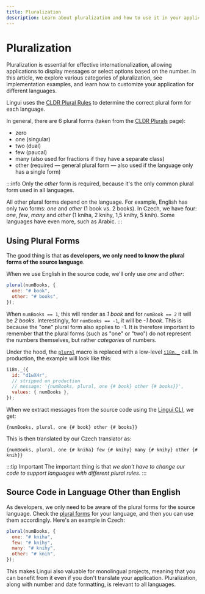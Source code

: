 ```yaml
---
title: Pluralization
description: Learn about pluralization and how to use it in your application with Lingui
---
```


# Pluralization

Pluralization is essential for effective internationalization, allowing applications to display messages or select options based on the number. In this article, we explore various categories of pluralization, see implementation examples, and learn how to customize your application for different languages.

Lingui uses the [CLDR Plural Rules](https://www.unicode.org/cldr/charts/42/supplemental/language_plural_rules.html) to determine the correct plural form for each language.

In general, there are 6 plural forms (taken from the [CLDR Plurals](https://cldr.unicode.org/index/cldr-spec/plural-rules) page):

- zero
- one (singular)
- two (dual)
- few (paucal)
- many (also used for fractions if they have a separate class)
- other (required — general plural form — also used if the language only has a single form)

:::info
Only the _other_ form is required, because it's the only common plural form used in all languages.

All other plural forms depend on the language. For example, English has only two forms: _one_ and _other_ (1 book vs. 2 books). In Czech, we have four: _one_, _few_, _many_ and _other_ (1 kniha, 2 knihy, 1,5 knihy, 5 knih). Some languages have even more, such as Arabic.
:::

## Using Plural Forms

The good thing is that **as developers, we only need to know the plural forms of the source language**.

When we use English in the source code, we'll only use _one_ and _other_:

```js
plural(numBooks, {
  one: "# book",
  other: "# books",
});
```

When `numBooks == 1`, this will render as _1 book_ and for `numBook == 2` it will be _2 books_. Interestingly, for `numBooks == -1`, it will be _-1 book_. This is because the "one" plural form also applies to -1. It is therefore important to remember that the plural forms (such as "one" or "two") do not represent the numbers themselves, but rather _categories_ of numbers.

Under the hood, the [`plural`](/docs/ref/macro.mdx#plural) macro is replaced with a low-level [`i18n._`](/docs/ref/core.md#i18n._) call. In production, the example will look like this:

```js
i18n._({
  id: "d1wX4r",
  // stripped on production
  // message: '{numBooks, plural, one {# book} other {# books}}',
  values: { numBooks },
});
```

When we extract messages from the source code using the [Lingui CLI](/docs/ref/cli.md), we get:

```icu-message-format
{numBooks, plural, one {# book} other {# books}}
```

This is then translated by our Czech translator as:

```icu-message-format
{numBooks, plural, one {# kniha} few {# knihy} many {# knihy} other {# knih}}
```

:::tip Important
The important thing is that _we don't have to change our code to support languages with different plural rules_.
:::

## Source Code in Language Other than English

As developers, we only need to be aware of the plural forms for the source language. Check the [plural forms](https://www.unicode.org/cldr/charts/42/supplemental/language_plural_rules.html) for your language, and then you can use them accordingly. Here's an example in Czech:

```js
plural(numBooks, {
  one: "# kniha",
  few: "# knihy",
  many: "# knihy",
  other: "# knih",
});
```

This makes Lingui also valuable for monolingual projects, meaning that you can benefit from it even if you don't translate your application. Pluralization, along with number and date formatting, is relevant to all languages.
